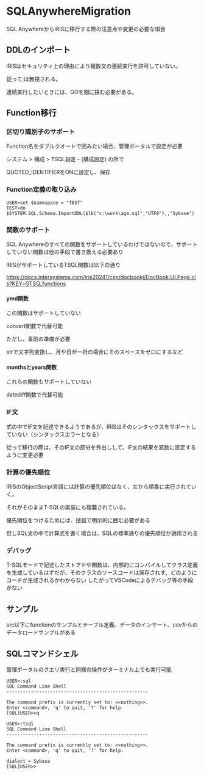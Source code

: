 # SQLAnywhereMigration

SQL AnywhereからIRISに移行する際の注意点や変更の必要な項目

## DDLのインポート

IRISはセキュリティ上の理由により複数文の連続実行を許可していない。

従って;は無視される。

連続実行したいときには、GOを間に挟む必要がある。

## Function移行

### 区切り識別子のサポート

Function名をダブルクオートで囲みたい場合、管理ポータルで設定が必要

 システム > 構成 > TSQL設定  - (構成設定) の所で

 QUOTED_IDENTIFIERをONに設定し、保存

### Function定義の取り込み

 ```
USER>set $namespace = "TEST"
TEST>do $SYSTEM.SQL.Schema.ImportDDL($lb("c:\work\age.sql","UTF8"),,"Sybase")
 ```

### 関数のサポート

SQL Anywhereのすべての関数をサポートしているわけではないので、サポートしていない関数は他の手段で書き換える必要あり

IRISがサポートしているTSQL関数は以下の通り

https://docs.intersystems.com/iris20241/csp/docbookj/DocBook.UI.Page.cls?KEY=GTSQ_functions

#### ymd関数

この関数はサポートしていない

convert関数で代替可能

ただし、事前の準備が必要

strで文字列変換し、月や日が一桁の場合にそのスペースをゼロにするなど

#### monthsとyears関数

これらの関数もサポートしていない

datediff関数で代替可能

### IF文

式の中でIF文を記述できるようであるが、IRISはそのシンタックスをサポートしていない（シンタックスエラーとなる）

従って移行の際は、そのIF文の部分を外出しして、IF文の結果を変数に設定するように変更必要

### 計算の優先順位

IRISのObjectScript言語には計算の優先順位はなく、左から順番に実行されていく。

それがそのままT-SQLの実装にも踏襲されている。

優先順位をつけるためには、括弧で明示的に囲む必要がある

但しSQL文の中で計算式を書く場合は、SQLの標準通りの優先順位が適用される

### デバッグ

T-SQLモードで記述したストアドや関数は、内部的にコンパイルしてクラス定義を生成しているはずだが、そのクラスのソースコードは保存されす、どのようにコードが生成されるかわからない
したがってVSCodeによるデバッグ等の手段がない

## サンプル

src以下にfunctionのサンプルとテーブル定義、データのインサート、csvからのデータロードサンプルがある


## SQLコマンドシェル

管理ポータルのクエリ実行と同様の操作がターミナル上でも実行可能

```
USER>:sql
SQL Command Line Shell
----------------------------------------------------
 
The command prefix is currently set to: <<nothing>>.
Enter <command>, 'q' to quit, '?' for help.
[SQL]USER>>q
 
USER>:tsql
SQL Command Line Shell
----------------------------------------------------
 
The command prefix is currently set to: <<nothing>>.
Enter <command>, 'q' to quit, '?' for help.
 
dialect = Sybase
[SQL]USER>>
```
